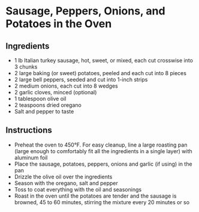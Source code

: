 # Sausage, Peppers, Onions, and Potatoes in the Oven

## Ingredients

* 1 lb Italian turkey sausage, hot, sweet, or mixed, each cut crosswise into 3 chunks
* 2 large baking (or sweet) potatoes, peeled and each cut into 8 pieces
* 2 large bell peppers, seeded and cut into 1-inch strips
* 2 medium onions, each cut into 8 wedges
* 2 garlic cloves, minced (optional)
* 1 tablespoon olive oil
* 2 teaspoons dried oregano
* Salt and pepper to taste

## Instructions

* Preheat the oven to 450°F. For easy cleanup, line a large roasting pan (large enough to comfortably fit all the ingredients in a single layer) with aluminum foil
* Place the sausage, potatoes, peppers, onions and garlic (if using) in the pan
* Drizzle the olive oil over the ingredients
* Season with the oregano, salt and pepper
* Toss to coat everything with the oil and seasonings
* Roast in the oven until the potatoes are tender and the sausage is browned, 45 to 60 minutes, stirring the mixture every 20 minutes or so
